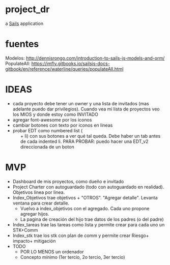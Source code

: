 # project_dr

a [Sails](http://sailsjs.org) application
# fuentes
Modelos: http://dennisrongo.com/introduction-to-sails-js-models-and-orm/
PopulateAll: https://imfly.gitbooks.io/sailsjs-docs-gitbook/en/reference/waterline/queries/populateAll.html

# IDEAS
- cada proyecto debe tener un owner y una lista de invitados (mas adelante puedo dar privilegios). Cuando vea mi lista de proyectos veo los MIOS y donde estoy como INVITADO
- agregar font-awesome por los iconos
- cambiar botones con texto por iconos en lineas
- probar EDT como numbered list (<ol> + li) con sus botones a ver qué tal queda. Debe haber un tab antes de cada indented li. PARA PROBAR: puedo hacer una EDT_v2 direccionada de un boton 

# MVP
- Dashboard de mis proyectos, como dueño e invitado
- Project Charter con autoguardado (todo con autoguardado en realidad). Objetivos linea por linea.
- Index_Objetivos trae objetivos + "OTROS". "Agregar detalle". Levanta ventana para crear detalle.
    - Vuelvo a index_objetivos con el agregado. Cada uno propone agregar hijos.
    - La pagina de creación del hijo trae datos de los padres (o del padre)
- Index_tareas trae las tareas como lista y permite crear para cada uno un STK+Comm
- Index_stk trae los stk con plan de comm y permite crear Riesgo+ impacto+ mitigación
- TODO
    - POR LO MENOS un ordenador
    - Concepto mínimo (1er tercio, 2o tercio, 3er tercio)    

